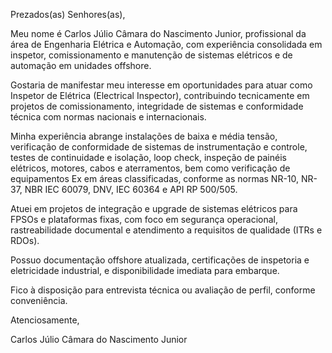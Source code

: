 Prezados(as) Senhores(as),

Meu nome é Carlos Júlio Câmara do Nascimento Junior, profissional da área de Engenharia Elétrica e Automação, com experiência consolidada em inspetor, comissionamento e manutenção de sistemas elétricos e de automação em unidades offshore.

Gostaria de manifestar meu interesse em oportunidades para atuar como Inspetor de Elétrica (Electrical Inspector), contribuindo tecnicamente em projetos de comissionamento, integridade de sistemas e conformidade técnica com normas nacionais e internacionais.

Minha experiência abrange instalações de baixa e média tensão, verificação de conformidade de sistemas de instrumentação e controle, testes de continuidade e isolação, loop check, inspeção de painéis elétricos, motores, cabos e aterramentos, bem como verificação de equipamentos Ex em áreas classificadas, conforme as normas NR-10, NR-37, NBR IEC 60079, DNV, IEC 60364 e API RP 500/505.

Atuei em projetos de integração e upgrade de sistemas elétricos para FPSOs e plataformas fixas, com foco em segurança operacional, rastreabilidade documental e atendimento a requisitos de qualidade (ITRs e RDOs).

Possuo documentação offshore atualizada, certificações de inspetoria e eletricidade industrial, e disponibilidade imediata para embarque.

Fico à disposição para entrevista técnica ou avaliação de perfil, conforme conveniência.

Atenciosamente,

Carlos Júlio Câmara do Nascimento Junior
